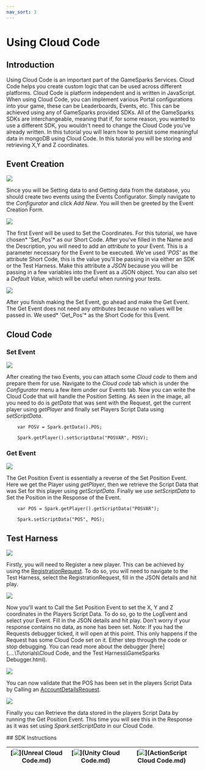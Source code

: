 ```yaml
---
nav_sort: 3
---
```


# Using Cloud Code

## Introduction

Using Cloud Code is an important part of the GameSparks Services. Cloud Code helps you create custom logic that can be used across different platforms. Cloud Code is platform independent and is written in JavaScript. When using Cloud Code, you can implement various Portal configurations into your game, these can be Leaderboards, Events, etc. This can be achieved using any of GameSparks provided SDKs. All of the GameSparks SDKs are interchangeable, meaning that if, for some reason, you wanted to use a different SDK, you wouldn't need to change the Cloud Code you've already written. In this tutorial you will learn how to persist some meaningful data in mongoDB using Cloud Code. In this tutorial you will be storing and retrieving X,Y and Z coordinates.

## Event Creation

![](img/UsingCloudCode/1.png)

Since you will be Setting data to and Getting data from the database, you should create two events using the Events Configurator. Simply navigate to the *Configurator* and click *Add New*. You will then be greeted by the Event Creation Form.

![](img/UsingCloudCode/2.png)

The first Event will be used to Set the Coordinates. For this tutorial, we have chosen* 'Set_Pos'* as our Short Code. After you've filled in the Name and the Description, you will need to add an *attribute* to your Event. This is a parameter necessary for the Event to be executed. We've used *'POS'* as the attribute Short Code, this is the value you'll be passing in via either an SDK or the Test Harness. Make this attribute a *JSON* because you will be passing in a few variables into the Event as a JSON object. You can also set a *Default Value*, which will be useful when running your tests.

![](img/UsingCloudCode/3.png)

After you finish making the Set Event, go ahead and make the Get Event. The Get Event does not need any *attributes* because no values will be passed in. We used* 'Get_Pos'* as the Short Code for this Event.


## Cloud Code

### Set Event

![](img/UsingCloudCode/4.jpg)

After creating the two Events, you can attach some *Cloud code* to them and prepare them for use. Navigate to the *Cloud code* tab which is under the *Configurator* menu a few item under our Events tab. Now you can write the Cloud Code that will handle the Position Setting. As seen in the image, all you need to do is *getData* that was sent with the Request, get the current player using *getPlayer* and finally set Players Script Data using *setScriptData*.


```
    var POSV = Spark.getData().POS;

    Spark.getPlayer().setScriptData("POSVAR", POSV);
```

### Get Event

![](img/UsingCloudCode/5.jpg)

The Get Position Event is essentially a reverse of the Set Position Event. Here we get the Player using *getPlayer*, then we retrieve the Script Data that was Set for this player using *getScriptData*. Finally we use *setScriptData* to Set the Position in the Response of the Event.


```
    var POS = Spark.getPlayer().getScriptData("POSVAR");

    Spark.setScriptData("POS", POS);
```

## Test Harness

![](img/UsingCloudCode/6.png)

Firstly, you will need to Register a new player. This can be achieved by using the [RegistrationRequest](/documentation/request-api/authentication-request-api/registrationrequest). To do so, you will need to navigate to the Test Harness, select the RegistrationRequest, fill in the JSON details and hit play.

![](img/UsingCloudCode/7.png)

Now you'll want to Call the Set Position Event to set the X, Y and Z coordinates in the Players Script Data. To do so, go to the LogEvent and select your Event. Fill in the JSON details and hit play. Don't worry if your response contains no data, as none has been set. Note: If you had the Requests debugger ticked, it will open at this point. This only happens if the Request has some Cloud Code set on it. Either step through the code or stop debugging. You can read more about the debugger [here](..\..\Tutorials\Cloud Code, and the Test Harness\GameSparks Debugger.html).

![](img/UsingCloudCode/8.png)

You can now validate that the POS has been set in the players Script Data by Calling an [AccountDetailsRequest](/documentation/request-api/player-request-api/accountdetailsrequest).

![](img/UsingCloudCode/9.png)

Finally you can Retrieve the data stored in the players Script Data by running the Get Position Event. This time you will see this in the Response as it was set using *Spark.setScriptData* in our Cloud Code.

## SDK Instructions

|[![](../img/URLogo.png)](Unreal Cloud Code.md)   |[![](../img/UTLogo.png)](Unity Cloud Code.md)   |[![](../img/ASLogo.png)](ActionScript Cloud Code.md)   |
|---|---|---|
